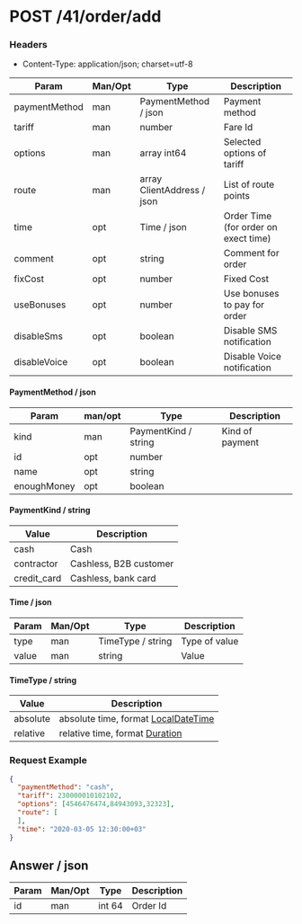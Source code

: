 POST /41/order/add
===

### Headers
* Content-Type: application/json; charset=utf-8

Param | Man/Opt | Type | Description
----- | ------- | ---- | -----------
paymentMethod | man | PaymentMethod / json | Payment method
tariff | man | number	| Fare Id
options | man | array int64 | Selected options of tariff
route |	man | array ClientAddress / json | List of route points
time | opt | Time / json | Order Time (for order on exect time)
comment | opt | string | Comment for order
fixCost | opt | number | Fixed Cost
useBonuses | opt | number | Use bonuses to pay for order
disableSms | opt | boolean | Disable SMS notification
disableVoice | opt | boolean | Disable Voice notification

#### PaymentMethod / json
Param | man/opt | Type | Description
----- | ------- | ---- | -----------
kind | man | PaymentKind / string | Kind of payment
id | opt | number | 
name | opt | string | 
enoughMoney | opt | boolean | 

#### PaymentKind / string
Value | Description
---- | ------
cash | Cash
contractor | Cashless, B2B customer
credit_card | Cashless, bank card

#### Time / json
Param | Man/Opt | Type | Description
----- | ------- | ---- | -----------
type | man | TimeType / string | Type of value
value | man | string | Value

#### TimeType / string
Value | Description
---- | ------
absolute | absolute time, format [LocalDateTime](doc/types/times.md#LocalDateTime)
relative | relative time, format [Duration](doc/types/times.md#Duration)

### Request Example
```json
{
  "paymentMethod": "cash",
  "tariff": 230000010102102,
  "options": [4546476474,84943093,32323],
  "route": [
  ],
  "time": "2020-03-05 12:30:00+03"
}
```

## Answer / json
Param | Man/Opt | Type | Description
----- | ------- | ---- | -----------
id | man | int 64| Order Id

